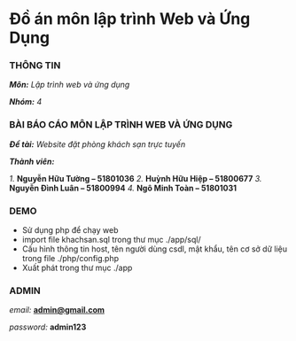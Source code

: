# Đồ án môn lập trình Web và Ứng Dụng

### THÔNG TIN

***Môn:*** *Lập trình web và ứng dụng*

***Nhóm:*** *4*

### BÀI BÁO CÁO MÔN LẬP TRÌNH WEB VÀ ỨNG DỤNG

***Đề tài:*** *Website đặt phòng khách sạn trực tuyến*

***Thành viên:***

*1.* **Nguyễn Hữu Tường – 51801036**
*2.* **Huỳnh Hữu Hiệp – 51800677**
*3.* **Nguyễn Đình Luân – 51800994**
*4.* **Ngô Minh Toàn – 51801031**

### DEMO
 - Sử dụng php để chạy web
 - import file khachsan.sql trong thư mục ./app/sql/
 - Cấu hình thông tin host, tên người dùng csdl, mật khẩu, tên cơ sở dữ liệu trong file ./php/config.php
 - Xuất phát trong thư mục ./app

### ADMIN

*email:* **admin@gmail.com**

*password:* **admin123**

